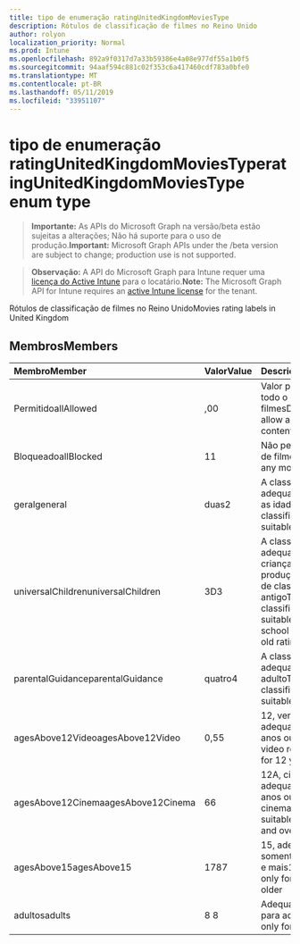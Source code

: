 ```yaml
---
title: tipo de enumeração ratingUnitedKingdomMoviesType
description: Rótulos de classificação de filmes no Reino Unido
author: rolyon
localization_priority: Normal
ms.prod: Intune
ms.openlocfilehash: 892a9f0317d7a33b59386e4a08e977df55a1b0f5
ms.sourcegitcommit: 94aaf594c881c02f353c6a417460cdf783a0bfe0
ms.translationtype: MT
ms.contentlocale: pt-BR
ms.lasthandoff: 05/11/2019
ms.locfileid: "33951107"
---
```

# <a name="ratingunitedkingdommoviestype-enum-type"></a><span data-ttu-id="c8f8c-103">tipo de enumeração ratingUnitedKingdomMoviesType</span><span class="sxs-lookup"><span data-stu-id="c8f8c-103">ratingUnitedKingdomMoviesType enum type</span></span>

> <span data-ttu-id="c8f8c-104">**Importante:** As APIs do Microsoft Graph na versão/beta estão sujeitas a alterações; Não há suporte para o uso de produção.</span><span class="sxs-lookup"><span data-stu-id="c8f8c-104">**Important:** Microsoft Graph APIs under the /beta version are subject to change; production use is not supported.</span></span>

> <span data-ttu-id="c8f8c-105">**Observação:** A API do Microsoft Graph para Intune requer uma [licença do Active Intune](https://go.microsoft.com/fwlink/?linkid=839381) para o locatário.</span><span class="sxs-lookup"><span data-stu-id="c8f8c-105">**Note:** The Microsoft Graph API for Intune requires an [active Intune license](https://go.microsoft.com/fwlink/?linkid=839381) for the tenant.</span></span>

<span data-ttu-id="c8f8c-106">Rótulos de classificação de filmes no Reino Unido</span><span class="sxs-lookup"><span data-stu-id="c8f8c-106">Movies rating labels in United Kingdom</span></span>

## <a name="members"></a><span data-ttu-id="c8f8c-107">Membros</span><span class="sxs-lookup"><span data-stu-id="c8f8c-107">Members</span></span>
|<span data-ttu-id="c8f8c-108">Membro</span><span class="sxs-lookup"><span data-stu-id="c8f8c-108">Member</span></span>|<span data-ttu-id="c8f8c-109">Valor</span><span class="sxs-lookup"><span data-stu-id="c8f8c-109">Value</span></span>|<span data-ttu-id="c8f8c-110">Descrição</span><span class="sxs-lookup"><span data-stu-id="c8f8c-110">Description</span></span>|
|:---|:---|:---|
|<span data-ttu-id="c8f8c-111">Permitido</span><span class="sxs-lookup"><span data-stu-id="c8f8c-111">allAllowed</span></span>|<span data-ttu-id="c8f8c-112">,0</span><span class="sxs-lookup"><span data-stu-id="c8f8c-112">0</span></span>|<span data-ttu-id="c8f8c-113">Valor padrão, permitir todo o conteúdo de filmes</span><span class="sxs-lookup"><span data-stu-id="c8f8c-113">Default value, allow all movies content</span></span>|
|<span data-ttu-id="c8f8c-114">Bloqueado</span><span class="sxs-lookup"><span data-stu-id="c8f8c-114">allBlocked</span></span>|<span data-ttu-id="c8f8c-115">1</span><span class="sxs-lookup"><span data-stu-id="c8f8c-115">1</span></span>|<span data-ttu-id="c8f8c-116">Não permitir conteúdo de filmes</span><span class="sxs-lookup"><span data-stu-id="c8f8c-116">Do not allow any movies content</span></span>|
|<span data-ttu-id="c8f8c-117">geral</span><span class="sxs-lookup"><span data-stu-id="c8f8c-117">general</span></span>|<span data-ttu-id="c8f8c-118">duas</span><span class="sxs-lookup"><span data-stu-id="c8f8c-118">2</span></span>|<span data-ttu-id="c8f8c-119">A classificação U é adequada para todas as idades</span><span class="sxs-lookup"><span data-stu-id="c8f8c-119">The U classification is suitable for all ages</span></span>|
|<span data-ttu-id="c8f8c-120">universalChildren</span><span class="sxs-lookup"><span data-stu-id="c8f8c-120">universalChildren</span></span>|<span data-ttu-id="c8f8c-121">3D</span><span class="sxs-lookup"><span data-stu-id="c8f8c-121">3</span></span>|<span data-ttu-id="c8f8c-122">A classificação UC é adequada para crianças de pré-produção, um rótulo de classificação antigo</span><span class="sxs-lookup"><span data-stu-id="c8f8c-122">The UC classification is suitable for pre-school children, an old rating label</span></span>|
|<span data-ttu-id="c8f8c-123">parentalGuidance</span><span class="sxs-lookup"><span data-stu-id="c8f8c-123">parentalGuidance</span></span>|<span data-ttu-id="c8f8c-124">quatro</span><span class="sxs-lookup"><span data-stu-id="c8f8c-124">4</span></span>|<span data-ttu-id="c8f8c-125">A classificação PG é adequada para o adulto</span><span class="sxs-lookup"><span data-stu-id="c8f8c-125">The PG classification is suitable for mature</span></span>|
|<span data-ttu-id="c8f8c-126">agesAbove12Video</span><span class="sxs-lookup"><span data-stu-id="c8f8c-126">agesAbove12Video</span></span>|<span data-ttu-id="c8f8c-127">0,5</span><span class="sxs-lookup"><span data-stu-id="c8f8c-127">5</span></span>|<span data-ttu-id="c8f8c-128">12, versão de vídeo adequada para 12 anos ou mais</span><span class="sxs-lookup"><span data-stu-id="c8f8c-128">12, video release suitable for 12 years and over</span></span>|
|<span data-ttu-id="c8f8c-129">agesAbove12Cinema</span><span class="sxs-lookup"><span data-stu-id="c8f8c-129">agesAbove12Cinema</span></span>|<span data-ttu-id="c8f8c-130">6</span><span class="sxs-lookup"><span data-stu-id="c8f8c-130">6</span></span>|<span data-ttu-id="c8f8c-131">12A, cinema versão adequada para 12 anos ou mais</span><span class="sxs-lookup"><span data-stu-id="c8f8c-131">12A, cinema release suitable for 12 years and over</span></span>|
|<span data-ttu-id="c8f8c-132">agesAbove15</span><span class="sxs-lookup"><span data-stu-id="c8f8c-132">agesAbove15</span></span>|<span data-ttu-id="c8f8c-133">178</span><span class="sxs-lookup"><span data-stu-id="c8f8c-133">7</span></span>|<span data-ttu-id="c8f8c-134">15, adequado somente por 15 anos e mais</span><span class="sxs-lookup"><span data-stu-id="c8f8c-134">15, suitable only for 15 years and older</span></span>|
|<span data-ttu-id="c8f8c-135">adultos</span><span class="sxs-lookup"><span data-stu-id="c8f8c-135">adults</span></span>|<span data-ttu-id="c8f8c-136">8 </span><span class="sxs-lookup"><span data-stu-id="c8f8c-136">8</span></span>|<span data-ttu-id="c8f8c-137">Adequado somente para adultos</span><span class="sxs-lookup"><span data-stu-id="c8f8c-137">Suitable only for adults</span></span>|




